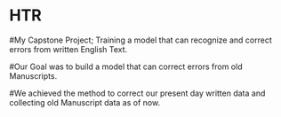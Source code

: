 # HTR
#My Capstone Project; Training a model that can recognize and correct errors from written English Text.

#Our Goal was to build a model that can correct errors from old Manuscripts.

#We achieved the method to correct our present day written data and collecting old Manuscript data as of now.
